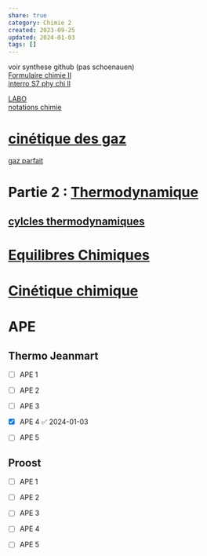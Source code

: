 ```yaml
---  
share: true  
category: Chimie 2  
created: 2023-09-25  
updated: 2024-01-03  
tags: []  
---  
```

  
voir synthese github (pas schoenauen)  
[Formulaire chimie II](Formulaire%20chimie%20II.md)  
[interro S7 phy chi ll](interro%20S7%20phy%20chi%20ll.md)  
  
[LABO](LABO.md)  
[notations chimie](notations%20chimie.md)  
  
# [cinétique des gaz](cin%C3%A9tique%20des%20gaz.md)  
[gaz parfait](gaz%20parfait.md)  
# Partie 2 : [Thermodynamique](Thermodynamique.md)  
## [cylcles thermodynamiques](cylcles%20thermodynamiques.md)  
  
# [Equilibres Chimiques](Equilibres%20Chimiques.md)  
  
# [Cinétique chimique](Cin%C3%A9tique%20chimique.md)  
  
  
# APE  
## Thermo Jeanmart  
  
- [ ] APE 1  
  
- [ ] APE 2  
  
- [ ] APE 3  
  
- [x] APE 4 ✅ 2024-01-03  
  
- [ ] APE 5  
## Proost  
  
- [ ] APE 1  
  
- [ ] APE 2  
  
- [ ] APE 3  
  
- [ ] APE 4  
  
- [ ] APE 5  
